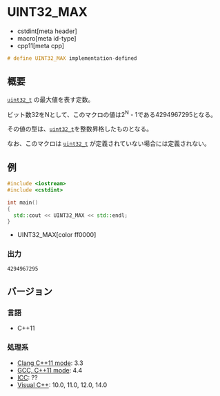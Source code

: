 # UINT32_MAX
* cstdint[meta header]
* macro[meta id-type]
* cpp11[meta cpp]

```cpp
# define UINT32_MAX implementation-defined
```

## 概要
[`uint32_t`](uint32_t.md) の最大値を表す定数。

ビット数32をNとして、このマクロの値は2<sup>N</sup> - 1である4294967295となる。

その値の型は、[`uint32_t`](uint32_t.md)を整数昇格したものとなる。

なお、このマクロは [`uint32_t`](uint32_t.md) が定義されていない場合には定義されない。

## 例
```cpp
#include <iostream>
#include <cstdint>

int main()
{
  std::cout << UINT32_MAX << std::endl;
}
```
* UINT32_MAX[color ff0000]

### 出力
```
4294967295
```


## バージョン
### 言語
- C++11

### 処理系
- [Clang C++11 mode](/implementation.md#clang): 3.3
- [GCC, C++11 mode](/implementation.md#gcc): 4.4
- [ICC](/implementation.md#icc): ??
- [Visual C++](/implementation.md#visual_cpp): 10.0, 11.0, 12.0, 14.0

